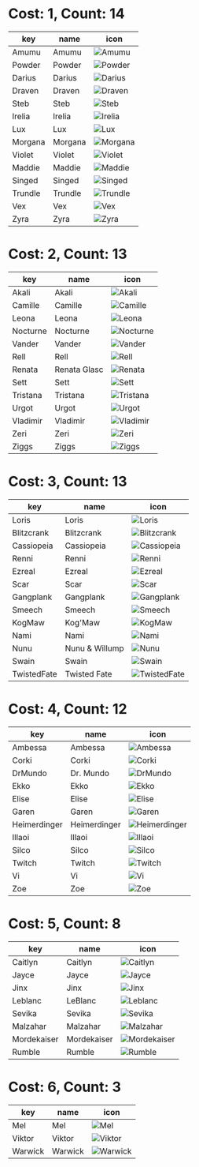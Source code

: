 # Cost: 1, Count: 14
| key     | name    | icon                                  |
| -       | -       | -                                     |
| Amumu   | Amumu   | ![Amumu](../icon/set13/Amumu.png)     |
| Powder  | Powder  | ![Powder](../icon/set13/Powder.jpg)   |
| Darius  | Darius  | ![Darius](../icon/set13/Darius.png)   |
| Draven  | Draven  | ![Draven](../icon/set13/Draven.png)   |
| Steb    | Steb    | ![Steb](../icon/set13/Steb.jpg)       |
| Irelia  | Irelia  | ![Irelia](../icon/set13/Irelia.png)   |
| Lux     | Lux     | ![Lux](../icon/set13/Lux.png)         |
| Morgana | Morgana | ![Morgana](../icon/set13/Morgana.png) |
| Violet  | Violet  | ![Violet](../icon/set13/Violet.jpg)   |
| Maddie  | Maddie  | ![Maddie](../icon/set13/Maddie.jpg)   |
| Singed  | Singed  | ![Singed](../icon/set13/Singed.png)   |
| Trundle | Trundle | ![Trundle](../icon/set13/Trundle.png) |
| Vex     | Vex     | ![Vex](../icon/set13/Vex.png)         |
| Zyra    | Zyra    | ![Zyra](../icon/set13/Zyra.png)       |
# Cost: 2, Count: 13
| key      | name         | icon                                    |
| -        | -            | -                                       |
| Akali    | Akali        | ![Akali](../icon/set13/Akali.png)       |
| Camille  | Camille      | ![Camille](../icon/set13/Camille.png)   |
| Leona    | Leona        | ![Leona](../icon/set13/Leona.png)       |
| Nocturne | Nocturne     | ![Nocturne](../icon/set13/Nocturne.jpg) |
| Vander   | Vander       | ![Vander](../icon/set13/Vander.jpg)     |
| Rell     | Rell         | ![Rell](../icon/set13/Rell.png)         |
| Renata   | Renata Glasc | ![Renata](../icon/set13/Renata.png)     |
| Sett     | Sett         | ![Sett](../icon/set13/Sett.png)         |
| Tristana | Tristana     | ![Tristana](../icon/set13/Tristana.png) |
| Urgot    | Urgot        | ![Urgot](../icon/set13/Urgot.png)       |
| Vladimir | Vladimir     | ![Vladimir](../icon/set13/Vladimir.png) |
| Zeri     | Zeri         | ![Zeri](../icon/set13/Zeri.png)         |
| Ziggs    | Ziggs        | ![Ziggs](../icon/set13/Ziggs.png)       |
# Cost: 3, Count: 13
| key         | name           | icon                                          |
| -           | -              | -                                             |
| Loris       | Loris          | ![Loris](../icon/set13/Loris.jpg)             |
| Blitzcrank  | Blitzcrank     | ![Blitzcrank](../icon/set13/Blitzcrank.png)   |
| Cassiopeia  | Cassiopeia     | ![Cassiopeia](../icon/set13/Cassiopeia.png)   |
| Renni       | Renni          | ![Renni](../icon/set13/Renni.png)             |
| Ezreal      | Ezreal         | ![Ezreal](../icon/set13/Ezreal.png)           |
| Scar        | Scar           | ![Scar](../icon/set13/Scar.jpg)               |
| Gangplank   | Gangplank      | ![Gangplank](../icon/set13/Gangplank.png)     |
| Smeech      | Smeech         | ![Smeech](../icon/set13/Smeech.jpg)           |
| KogMaw      | Kog'Maw        | ![KogMaw](../icon/set13/KogMaw.png)           |
| Nami        | Nami           | ![Nami](../icon/set13/Nami.png)               |
| Nunu        | Nunu & Willump | ![Nunu](../icon/set13/Nunu.png)               |
| Swain       | Swain          | ![Swain](../icon/set13/Swain.png)             |
| TwistedFate | Twisted Fate   | ![TwistedFate](../icon/set13/TwistedFate.png) |
# Cost: 4, Count: 12
| key          | name         | icon                                            |
| -            | -            | -                                               |
| Ambessa      | Ambessa      | ![Ambessa](../icon/set13/Ambessa.png)           |
| Corki        | Corki        | ![Corki](../icon/set13/Corki.png)               |
| DrMundo      | Dr. Mundo    | ![DrMundo](../icon/set13/DrMundo.png)           |
| Ekko         | Ekko         | ![Ekko](../icon/set13/Ekko.png)                 |
| Elise        | Elise        | ![Elise](../icon/set13/Elise.png)               |
| Garen        | Garen        | ![Garen](../icon/set13/Garen.png)               |
| Heimerdinger | Heimerdinger | ![Heimerdinger](../icon/set13/Heimerdinger.png) |
| Illaoi       | Illaoi       | ![Illaoi](../icon/set13/Illaoi.png)             |
| Silco        | Silco        | ![Silco](../icon/set13/Silco.jpg)               |
| Twitch       | Twitch       | ![Twitch](../icon/set13/Twitch.png)             |
| Vi           | Vi           | ![Vi](../icon/set13/Vi.png)                     |
| Zoe          | Zoe          | ![Zoe](../icon/set13/Zoe.png)                   |
# Cost: 5, Count: 8
| key         | name        | icon                                          |
| -           | -           | -                                             |
| Caitlyn     | Caitlyn     | ![Caitlyn](../icon/set13/Caitlyn.png)         |
| Jayce       | Jayce       | ![Jayce](../icon/set13/Jayce.png)             |
| Jinx        | Jinx        | ![Jinx](../icon/set13/Jinx.png)               |
| Leblanc     | LeBlanc     | ![Leblanc](../icon/set13/Leblanc.png)         |
| Sevika      | Sevika      | ![Sevika](../icon/set13/Sevika.jpg)           |
| Malzahar    | Malzahar    | ![Malzahar](../icon/set13/Malzahar.png)       |
| Mordekaiser | Mordekaiser | ![Mordekaiser](../icon/set13/Mordekaiser.png) |
| Rumble      | Rumble      | ![Rumble](../icon/set13/Rumble.png)           |
# Cost: 6, Count: 3
| key     | name    | icon                                  |
| -       | -       | -                                     |
| Mel     | Mel     | ![Mel](../icon/set13/Mel.png)         |
| Viktor  | Viktor  | ![Viktor](../icon/set13/Viktor.png)   |
| Warwick | Warwick | ![Warwick](../icon/set13/Warwick.png) |
